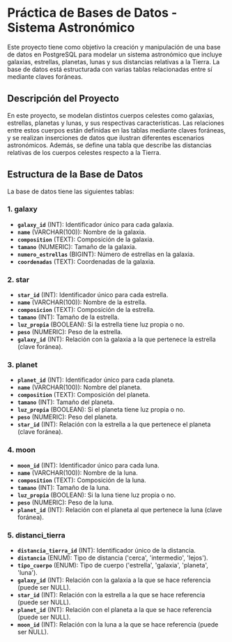 # Práctica de Bases de Datos - Sistema Astronómico

Este proyecto tiene como objetivo la creación y manipulación de una base de datos en PostgreSQL para modelar un sistema astronómico que incluye galaxias, estrellas, planetas, lunas y sus distancias relativas a la Tierra. La base de datos está estructurada con varias tablas relacionadas entre sí mediante claves foráneas.

## Descripción del Proyecto

En este proyecto, se modelan distintos cuerpos celestes como galaxias, estrellas, planetas y lunas, y sus respectivas características. Las relaciones entre estos cuerpos están definidas en las tablas mediante claves foráneas, y se realizan inserciones de datos que ilustran diferentes escenarios astronómicos. Además, se define una tabla que describe las distancias relativas de los cuerpos celestes respecto a la Tierra.

## Estructura de la Base de Datos

La base de datos tiene las siguientes tablas:

### 1. **galaxy**
- **`galaxy_id`** (INT): Identificador único para cada galaxia.
- **`name`** (VARCHAR(100)): Nombre de la galaxia.
- **`composition`** (TEXT): Composición de la galaxia.
- **`tamano`** (NUMERIC): Tamaño de la galaxia.
- **`numero_estrellas`** (BIGINT): Número de estrellas en la galaxia.
- **`coordenadas`** (TEXT): Coordenadas de la galaxia.

### 2. **star**
- **`star_id`** (INT): Identificador único para cada estrella.
- **`name`** (VARCHAR(100)): Nombre de la estrella.
- **`composicion`** (TEXT): Composición de la estrella.
- **`tamano`** (INT): Tamaño de la estrella.
- **`luz_propia`** (BOOLEAN): Si la estrella tiene luz propia o no.
- **`peso`** (NUMERIC): Peso de la estrella.
- **`galaxy_id`** (INT): Relación con la galaxia a la que pertenece la estrella (clave foránea).

### 3. **planet**
- **`planet_id`** (INT): Identificador único para cada planeta.
- **`name`** (VARCHAR(100)): Nombre del planeta.
- **`composition`** (TEXT): Composición del planeta.
- **`tamano`** (INT): Tamaño del planeta.
- **`luz_propia`** (BOOLEAN): Si el planeta tiene luz propia o no.
- **`peso`** (NUMERIC): Peso del planeta.
- **`star_id`** (INT): Relación con la estrella a la que pertenece el planeta (clave foránea).

### 4. **moon**
- **`moon_id`** (INT): Identificador único para cada luna.
- **`name`** (VARCHAR(100)): Nombre de la luna.
- **`composition`** (TEXT): Composición de la luna.
- **`tamano`** (INT): Tamaño de la luna.
- **`luz_propia`** (BOOLEAN): Si la luna tiene luz propia o no.
- **`peso`** (NUMERIC): Peso de la luna.
- **`planet_id`** (INT): Relación con el planeta al que pertenece la luna (clave foránea).

### 5. **distanci_tierra**
- **`distancia_tierra_id`** (INT): Identificador único de la distancia.
- **`distancia`** (ENUM): Tipo de distancia ('cerca', 'intermedio', 'lejos').
- **`tipo_cuerpo`** (ENUM): Tipo de cuerpo ('estrella', 'galaxia', 'planeta', 'luna').
- **`galaxy_id`** (INT): Relación con la galaxia a la que se hace referencia (puede ser NULL).
- **`star_id`** (INT): Relación con la estrella a la que se hace referencia (puede ser NULL).
- **`planet_id`** (INT): Relación con el planeta a la que se hace referencia (puede ser NULL).
- **`moon_id`** (INT): Relación con la luna a la que se hace referencia (puede ser NULL).
